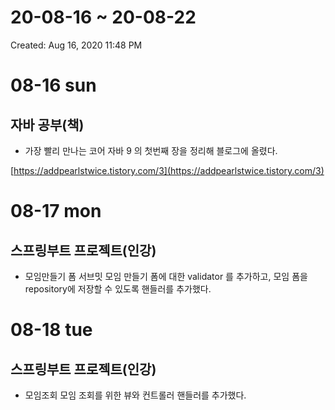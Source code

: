 # 20-08-16 ~ 20-08-22

Created: Aug 16, 2020 11:48 PM

# 08-16 sun

## 자바 공부(책)

- 가장 빨리 만나는 코어 자바 9 의 첫번째 장을 정리해 블로그에 올렸다.

[https://addpearlstwice.tistory.com/3](https://addpearlstwice.tistory.com/3)



# 08-17 mon

## 스프링부트 프로젝트(인강)

- 모임만들기 폼 서브밋
모임 만들기 폼에 대한 validator 를 추가하고, 모임 폼을 repository에 저장할 수 있도록 핸들러를 추가했다.


# 08-18 tue

## 스프링부트 프로젝트(인강)

- 모임조회
모임 조회를 위한 뷰와 컨트롤러 핸들러를 추가했다.
